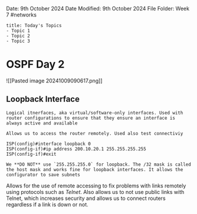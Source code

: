 Date: 9th October 2024
Date Modified: 9th October 2024
File Folder: Week 7
#networks

```ad-summary
title: Today's Topics
- Topic 1
- Topic 2
- Topic 3
```

# OSPF Day 2

![[Pasted image 20241009090617.png]]

## Loopback Interface

```ad-summary
Logical itnerfaces, aka virtual/software-only interfaces. Used with router configurations to ensure that they ensure an interface is always active and available
```

```ad-important
Allows us to access the router remotely. Used also test connectiviy
```

```
ISP(config)#interface loopback 0
ISP(config-if)#ip address 200.10.20.1 255.255.255.255
ISP(config-if)#exit
```
```ad-warning
We **DO NOT** use `255.255.255.0` for loopback. The /32 mask is called the host mask and works fine for loopback interfaces. It allows the configurator to save subnets
```

Allows for the use of remote accessing to fix problems with links remotely using protocols such as *Telnet*. Also allows us to not use public links with Telnet, which increases security and allows us to connect routers regardless if a link is down or not.

